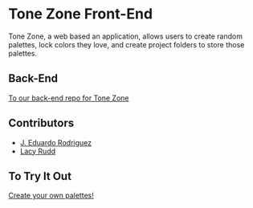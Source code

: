# Tone Zone Front-End 

Tone Zone, a web based an application, allows users to create random palettes, lock colors they love, and create project folders to store those palettes.

## Back-End
[To our back-end repo for Tone Zone](https://github.com/JEduardoRJx/palette-picker-backend)

## Contributors
- [J. Eduardo Rodriguez](https://github.com/JEduardoRJx)
- [Lacy Rudd](https://github.com/dawnlunacy)

## To Try It Out
[Create your own palettes!](https://tone-zone.herokuapp.com/)
